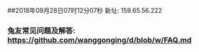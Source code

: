 ##2018年09月28日07时12分07秒 新址: 159.65.56.222
### 兔友常见问题及解答: https://github.com/wanggonging/d/blob/w/FAQ.md
